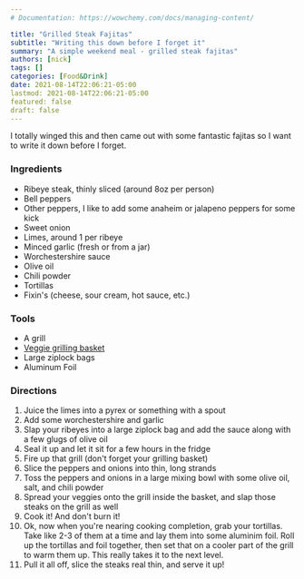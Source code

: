 ```yaml
---
# Documentation: https://wowchemy.com/docs/managing-content/

title: "Grilled Steak Fajitas"
subtitle: "Writing this down before I forget it"
summary: "A simple weekend meal - grilled steak fajitas"
authors: [nick]
tags: []
categories: [Food&Drink]
date: 2021-08-14T22:06:21-05:00
lastmod: 2021-08-14T22:06:21-05:00
featured: false
draft: false
---
```


I totally winged this and then came out with some fantastic fajitas so I want to write it down before I forget.

### Ingredients
- Ribeye steak, thinly sliced (around 8oz per person)
- Bell peppers
- Other peppers, I like to add some anaheim or jalapeno peppers for some kick
- Sweet onion
- Limes, around 1 per ribeye
- Minced garlic (fresh or from a jar)
- Worchestershire sauce
- Olive oil
- Chili powder
- Tortillas
- Fixin's (cheese, sour cream, hot sauce, etc.)
### Tools
- A grill
- [Veggie grilling basket](https://amazon.com/gp/product/B000WEIJUW/ref=ppx_yo_dt_b_asin_image_o00_s00?ie=UTF8&psc=1)
- Large ziplock bags
- Aluminum Foil

### Directions
1. Juice the limes into a pyrex or something with a spout
2. Add some worchestershire and garlic
3. Slap your ribeyes into a large ziplock bag and add the sauce along with a few glugs of olive oil
4. Seal it up and let it sit for a few hours in the fridge
5. Fire up that grill (don't forget your grilling basket)
6. Slice the peppers and onions into thin, long strands
7. Toss the peppers and onions in a large mixing bowl with some olive oil, salt, and chili powder
8. Spread your veggies onto the grill inside the basket, and slap those steaks on the grill as well
9. Cook it!  And don't burn it!
10. Ok, now when you're nearing cooking completion, grab your tortillas.  Take like 2-3 of them at a time and lay them into some aluminim foil.  Roll up the tortillas and foil together, then set that on a cooler part of the grill to warm them up.  This really takes it to the next level.
11. Pull it all off, slice the steaks real thin, and serve it up!